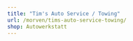```yaml
---
title: "Tim's Auto Service / Towing"
url: /morven/tims-auto-service-towing/
shop: Autowerkstatt
---
```


